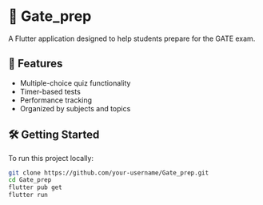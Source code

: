 # 🎯 Gate_prep

A Flutter application designed to help students prepare for the GATE exam.

## 🚀 Features

- Multiple-choice quiz functionality
- Timer-based tests
- Performance tracking
- Organized by subjects and topics

## 🛠️ Getting Started

To run this project locally:

```bash
git clone https://github.com/your-username/Gate_prep.git
cd Gate_prep
flutter pub get
flutter run


